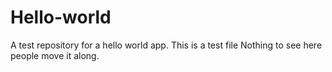 # Hello-world
A test repository for a hello world app.
This is a test file
Nothing to see here people move it along.
